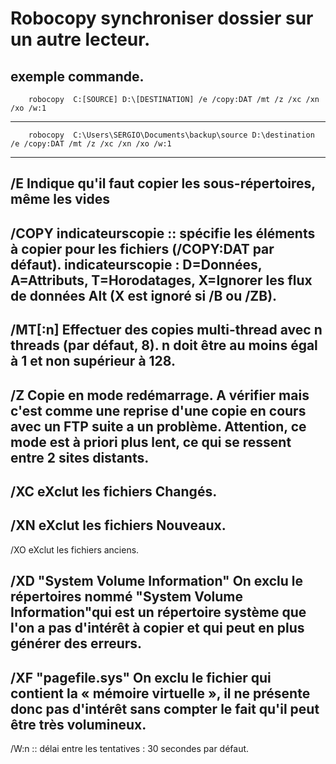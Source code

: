 # Robocopy synchroniser dossier sur un autre lecteur.

## exemple commande.

        robocopy  C:[SOURCE] D:\[DESTINATION] /e /copy:DAT /mt /z /xc /xn /xo /w:1

-------------------------------------------------
        robocopy  C:\Users\SERGIO\Documents\backup\source D:\destination /e /copy:DAT /mt /z /xc /xn /xo /w:1
-------------------------------------------------
/E      Indique qu'il faut copier les sous-répertoires, même les vides
-------------------------------------------------
/COPY   indicateurscopie :: spécifie les éléments à copier pour les fichiers (/COPY:DAT par défaut).
        indicateurscopie : D=Données, A=Attributs, T=Horodatages, X=Ignorer les flux de données Alt (X est ignoré si /B ou /ZB). 
-------------------------------------------------
/MT[:n] Effectuer des copies multi-thread avec n threads (par défaut, 8).
        n doit être au moins égal à 1 et non supérieur à 128.
-------------------------------------------------
/Z      Copie en mode redémarrage. A vérifier mais c'est comme une reprise
        d'une copie en cours avec un FTP suite a un problème. Attention, ce mode
        est à priori plus lent, ce qui se ressent entre 2 sites distants.
-------------------------------------------------
/XC     eXclut les fichiers Changés.
-------------------------------------------------
/XN     eXclut les fichiers Nouveaux.
-------------------------------------------------
/XO     eXclut les fichiers anciens.

/XD     "System Volume Information" On exclu le répertoires nommé "System Volume Information"qui est un
        répertoire système que l'on a pas d'intérêt à copier et qui peut en plus
        générer des erreurs.
-------------------------------------------------

/XF     "pagefile.sys" On exclu le fichier qui contient la « mémoire virtuelle », il ne présente
        donc pas d'intérêt sans compter le fait qu'il peut être très volumineux.
-------------------------------------------------
/W:n :: délai entre les tentatives : 30 secondes par défaut.